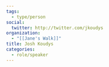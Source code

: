 ```yaml
---
tags:
  - type/person
social:
  twitter: http://twitter.com/jkoudys
organization:
  - "[[Jane's Walk]]"
title: Josh Koudys
categories:
  - role/speaker
---
```


